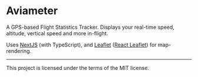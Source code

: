 # Aviameter
A GPS-based Flight Statistics Tracker. Displays your real-time speed, altitude, vertical speed and more in-flight.  

Uses [NextJS](https://nextjs.org/) (with TypeScript), and [Leaflet](https://leafletjs.com/) ([React Leaflet](https://react-leaflet.js.org/)) for map-rendering.  

---

This project is licensed under the terms of the MIT license.